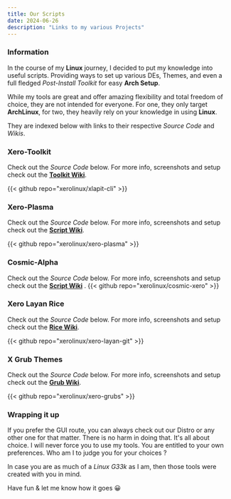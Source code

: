 ```yaml
---
title: Our Scripts
date: 2024-06-26
description: "Links to my various Projects"
---
```


### Information

In the course of my **Linux** journey, I decided to put my knowledge into useful scripts. Providing ways to set up various DEs, Themes, and even a full fledged *Post-Install Toolkit* for easy **Arch Setup**.

While my tools are great and offer amazing flexibility and total freedom of choice, they are not intended for everyone. For one, they only target **ArchLinux**, for two, they heavily rely on your knowledge in using **Linux**.

They are indexed below with links to their respective *Source Code* and *Wikis*.

### Xero-Toolkit

Check out the *Source Code* below. For more info, screenshots and setup check out the [**Toolkit Wiki**](https://wiki.xerolinux.xyz/xlapit/).

{{< github repo="xerolinux/xlapit-cli" >}}

### Xero-Plasma

Check out the *Source Code* below. For more info, screenshots and setup check out the [**Script Wiki**](https://wiki.xerolinux.xyz/plasma/).

{{< github repo="xerolinux/xero-plasma" >}}

### Cosmic-Alpha

Check out the *Source Code* below. For more info, screenshots and setup check out the [**Script Wiki**](https://wiki.xerolinux.xyz/cosmic/)
.
{{< github repo="xerolinux/cosmic-xero" >}}

### Xero Layan Rice

Check out the *Source Code* below. For more info, screenshots and setup check out the [**Rice Wiki**](https://wiki.xerolinux.xyz/rice/).

{{< github repo="xerolinux/xero-layan-git" >}}

### X Grub Themes

Check out the *Source Code* below. For more info, screenshots and setup check out the [**Grub Wiki**](https://wiki.xerolinux.xyz/grub/).

{{< github repo="xerolinux/xero-grubs" >}}

### Wrapping it up

If you prefer the GUI route, you can always check out our Distro or any other one for that matter. There is no harm in doing that. It's all about choice. I will never force you to use my tools. You are entitled to your own preferences. Who am I to judge you for your choices ?

In case you are as much of a *Linux G33k* as I am, then those tools were created with you in mind.

Have fun & let me know how it goes 😀

